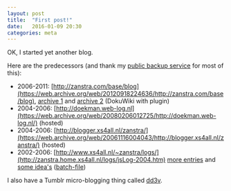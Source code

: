 ```yaml
---
layout: post
title:  "First post!"
date:   2016-01-09 20:30
categories: meta
---
```


OK, I started yet another blog. 

Here are the predecessors (and thank my [public backup service](https://archive.org/donate/ "Internet Archive") for most of this):

*   2006-2011:
    [http://zanstra.com/base/blog](https://web.archive.org/web/20120918224636/http://zanstra.com/base/blog), 
    [archive 1](https://web.archive.org/web/20071101024331/http://zanstra.com/base/tag) and 
    [archive 2](https://web.archive.org/web/20120802022851/http://zanstra.com/base/tag) (DokuWiki with plugin)
*   2004-2006: 
    [http://doekman.web-log.nl](https://web.archive.org/web/20080206012725/http://doekman.web-log.nl/) (hosted)
*   2004-2006: 
    [http://blogger.xs4all.nl/zanstra/](https://web.archive.org/web/20061116004043/http://blogger.xs4all.nl/zanstra/) (hosted)
*   2002-2006: 
    [http://www.xs4all.nl/~zanstra/logs/](http://zanstra.home.xs4all.nl/logs/jsLog-2004.htm)
    [more entries](http://zanstra.home.xs4all.nl/logs/jsLog.htm) and 
    [some idea's](http://zanstra.home.xs4all.nl/logs/ideaLog.htm) ([batch-file](http://zanstra.home.xs4all.nl/logs/gen.bat))

I also have a Tumblr micro-blogging thing called [dd3v](https://www.tumblr.com/blog/dd3v "Doekman Dev").